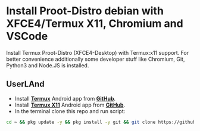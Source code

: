
# Install Proot-Distro debian with XFCE4/Termux X11, Chromium and VSCode

Install Termux Proot-Distro (XFCE4-Desktop) with Termux:x11 support.
For better convenience additionally some developer stuff like Chromium, Git, Python3 and Node.JS is installed.

## UserLAnd

- Install [__Termux__](https://github.com/termux/termux-app/releases) Android app from [__GitHub__](https://github.com/termux).
- Install [__Termux X11__](https://github.com/termux/termux-app/releases) Android app from [__GitHub__](https://github.com/termux/termux-x11/releases).
- In the terminal clone this repo and run script:
```bash
cd ~ && pkg update -y && pkg install -y git && git clone https://github.com/brian200508/proot-distro-debian-termux-x11.git /tmp/proot-distro-debian-termux-x11.git && cd /tmp/proot-distro-debian-termux-x11 && chmod +x install-debian.sh && ./install-debian.sh && cd ~
```
